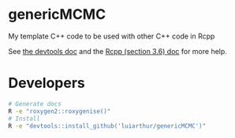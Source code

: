 # genericMCMC
My template C++ code to be used with other C++ code in Rcpp

See [the devtools doc][1] and the [Rcpp (section 3.6) doc][2] for
more help.


# Developers

```bash
# Generate docs
R -e "roxygen2::roxygenise()"
# Install
R -e "devtools::install_github('luiarthur/genericMCMC')"
```


[1]: http://r-pkgs.had.co.nz/src.html
[2]: http://dirk.eddelbuettel.com/code/rcpp/Rcpp-attributes.pdf
